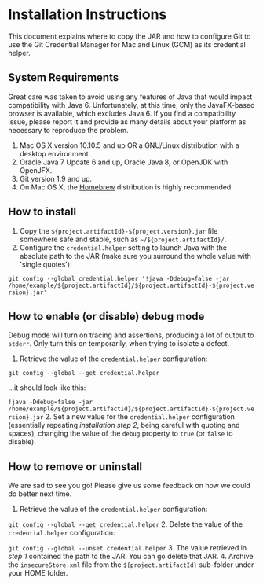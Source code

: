 Installation Instructions
=========================
This document explains where to copy the JAR and how to configure Git to use the Git Credential Manager for Mac and Linux (GCM) as its credential helper.

System Requirements
-------------------
Great care was taken to avoid using any features of Java that would impact compatibility with Java 6.  Unfortunately, at this time, only the JavaFX-based browser is available, which excludes Java 6.  If you find a compatibility issue, please report it and provide as many details about your platform as necessary to reproduce the problem.
1. Mac OS X version 10.10.5 and up OR a GNU/Linux distribution with a desktop environment.
2. Oracle Java 7 Update 6 and up, Oracle Java 8, or OpenJDK with OpenJFX.
3. Git version 1.9 and up.
 1. On Mac OS X, the [Homebrew](http://brew.sh/) distribution is highly recommended.


How to install
--------------
1. Copy the `${project.artifactId}-${project.version}.jar` file somewhere safe and stable, such as `~/${project.artifactId}/`.
2. Configure the `credential.helper` setting to launch Java with the absolute path to the JAR (make sure you surround the whole value with 'single quotes'):

```git config --global credential.helper '!java -Ddebug=false -jar /home/example/${project.artifactId}/${project.artifactId}-${project.version}.jar'```


How to enable (or disable) debug mode
-------------------------------------
Debug mode will turn on tracing and assertions, producing a lot of output to `stderr`.  Only turn this on temporarily, when trying to isolate a defect.
1. Retrieve the value of the `credential.helper` configuration:
 
 ```git config --global --get credential.helper```
 
 ...it should look like this:
 
 ```!java -Ddebug=false -jar /home/example/${project.artifactId}/${project.artifactId}-${project.version}.jar```
2. Set a new value for the `credential.helper` configuration (essentially repeating _installation step 2_, being careful with quoting and spaces), changing the value of the `debug` property to `true` (or `false` to disable).


How to remove or uninstall
--------------------------
We are sad to see you go!  Please give us some feedback on how we could do better next time.
1. Retrieve the value of the `credential.helper` configuration:
 
 ```git config --global --get credential.helper```
2. Delete the value of the `credential.helper` configuration:
 
 ```git config --global --unset credential.helper```
3. The value retrieved in _step 1_ contained the path to the JAR.  You can go delete that JAR.
4. Archive the `insecureStore.xml` file from the `${project.artifactId}` sub-folder under your HOME folder.
